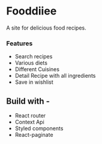 # Fooddiiee

A site for delicious food recipes.

### Features

- Search recipes
- Various diets
- Different Cuisines
- Detail Recipe with all ingredients
- Save in wishlist

## Build with -

- React router
- Context Api
- Styled components
- React-paginate
